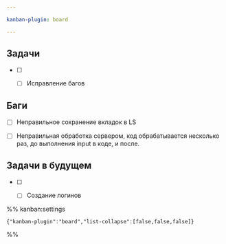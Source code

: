 ```yaml
---

kanban-plugin: board

---
```


## Задачи

- [ ] - [ ] Исправление багов


## Баги

- [ ] Неправильное сохранение вкладок в LS
- [ ] Неправильная обработка сервером, код обрабатывается несколько раз, до выполнения input в коде, и после.


## Задачи в будущем

- [ ] - [ ] Создание логинов




%% kanban:settings
```
{"kanban-plugin":"board","list-collapse":[false,false,false]}
```
%%